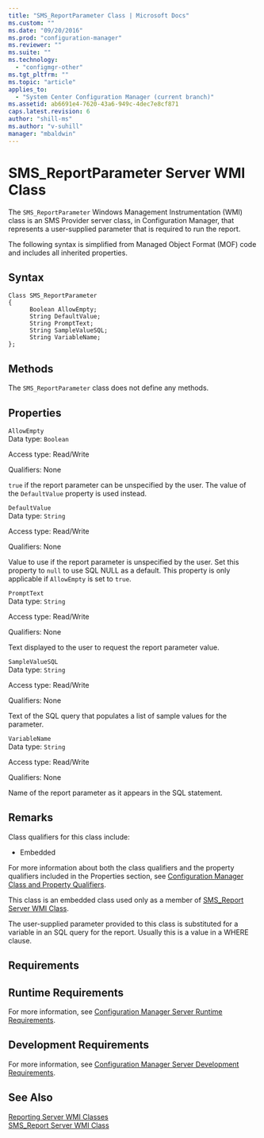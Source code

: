 ```yaml
---
title: "SMS_ReportParameter Class | Microsoft Docs"
ms.custom: ""
ms.date: "09/20/2016"
ms.prod: "configuration-manager"
ms.reviewer: ""
ms.suite: ""
ms.technology:
  - "configmgr-other"
ms.tgt_pltfrm: ""
ms.topic: "article"
applies_to:
  - "System Center Configuration Manager (current branch)"
ms.assetid: ab6691e4-7620-43a6-949c-4dec7e8cf871
caps.latest.revision: 6
author: "shill-ms"
ms.author: "v-suhill"
manager: "mbaldwin"
---
```

# SMS_ReportParameter Server WMI Class
The `SMS_ReportParameter` Windows Management Instrumentation (WMI) class is an SMS Provider server class, in Configuration Manager, that represents a user-supplied parameter that is required to run the report.  

 The following syntax is simplified from Managed Object Format (MOF) code and includes all inherited properties.  

## Syntax  

```  
Class SMS_ReportParameter  
{  
      Boolean AllowEmpty;  
      String DefaultValue;  
      String PromptText;  
      String SampleValueSQL;  
      String VariableName;  
};  
```  

## Methods  
 The `SMS_ReportParameter` class does not define any methods.  

## Properties  
 `AllowEmpty`  
 Data type: `Boolean`  

 Access type: Read/Write  

 Qualifiers: None  

 `true` if the report parameter can be unspecified by the user. The value of the `DefaultValue` property is used instead.  

 `DefaultValue`  
 Data type: `String`  

 Access type: Read/Write  

 Qualifiers: None  

 Value to use if the report parameter is unspecified by the user. Set this property to `null` to use SQL NULL as a default. This property is only applicable if `AllowEmpty` is set to `true`.  

 `PromptText`  
 Data type: `String`  

 Access type: Read/Write  

 Qualifiers: None  

 Text displayed to the user to request the report parameter value.  

 `SampleValueSQL`  
 Data type: `String`  

 Access type: Read/Write  

 Qualifiers: None  

 Text of the SQL query that populates a list of sample values for the parameter.  

 `VariableName`  
 Data type: `String`  

 Access type: Read/Write  

 Qualifiers: None  

 Name of the report parameter as it appears in the SQL statement.  

## Remarks  
 Class qualifiers for this class include:  

-   Embedded  

 For more information about both the class qualifiers and the property qualifiers included in the Properties section, see [Configuration Manager Class and Property Qualifiers](../../../develop/reference/misc/class-and-property-qualifiers.md).  

 This class is an embedded class used only as a member of [SMS_Report Server WMI Class](../../../develop/reference/misc/sms_report-server-wmi-class.md).  

 The user-supplied parameter provided to this class is substituted for a variable in an SQL query for the report. Usually this is a value in a WHERE clause.  

## Requirements  

## Runtime Requirements  
 For more information, see [Configuration Manager Server Runtime Requirements](../../../develop/core/reqs/server-runtime-requirements.md).  

## Development Requirements  
 For more information, see [Configuration Manager Server Development Requirements](../../../develop/core/reqs/server-development-requirements.md).  

## See Also  
 [Reporting Server WMI Classes](../../../develop/reference/core/servers/reporting/configuration-manager-reporting-server-wmi-classes.md)   
 [SMS_Report Server WMI Class](../../../develop/reference/misc/sms_report-server-wmi-class.md)
